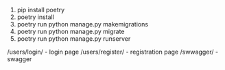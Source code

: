 1. pip install poetry
2. poetry install
3. poetry run python manage.py makemigrations
4. poetry run python manage.py migrate
5. poetry run python manage.py runserver

/users/login/ - login page
/users/register/ - registration page
/swwagger/ - swagger
